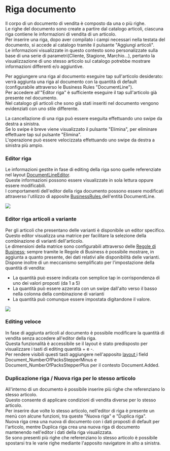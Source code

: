 # Riga documento

Il corpo di un documento di vendita è composto da una o più righe.\
Le righe del documento sono create a partire dal catalogo articoli, ciascuna riga contiene le informazioni di vendita di un articolo.\
Per inserire una riga, dopo aver compilato i campi necessari nella testata del documento, si accede al catalogo tramite il pulsante "Aggiungi articoli".\
Le informazioni visualizzate in questo contesto sono personalizzate sulla base di una serie di parametri(Cliente, Stagione, Marchio...), pertanto la visualizzazione di uno stesso articolo sul catalogo potrebbe mostrare informazioni differenti e/o aggiuntive.

Per aggiungere una riga al documento eseguire tap sull'articolo desiderato: verrà aggiunta una riga al documento con la quantità di default (configurabile attraverso le Business Rules "DocumentLine").\
Per accedere all'"Editor riga" è sufficiente eseguire il tap sull'articolo già presente nel documento.\
Nel catalogo gli articoli che sono già stati inseriti nel documento vengono evidenziati con uno stile differente.

La cancellazione di una riga può essere eseguita effettuando uno swipe da destra a sinistra. \
Se lo swipe è breve viene visualizzato il pulsante "Elimina", per eliminare effettuare tap sul pulsante "Elimina".\
L'operazione può essere velocizzata effettuando uno swipe da destra a sinistra più ampio.

### Editor riga

Le informazioni gestite in fase di editing della riga sono quelle referenziate nel layout [DocumentLineEditor](../../interfaccia-utente/sfa/layout/list/documentlineeditorcontext.md).\
Queste informazioni possono essere visualizzate in sola lettura oppure essere modificabili.\
I comportamenti dell'editor della riga documento possono essere modificati attraverso l'utilizzo di apposite [BusinessRules ](../../impostazioni/business-rules/)dell'entità DocumentLine.

![](../../.gitbook/assets/simulator-screen-shot-ipad-6th-generation-2019-08-07-at-14.42.03\_framed.png)

### Editor riga articoli a variante

Per gli articoli che presentano delle varianti è disponibile un editor specifico.\
Questo editor visualizza una matrice per facilitare la selezione della combinazione di varianti dell'articolo.\
Le dimensioni della matrice sono configurabili attraverso delle [Regole di Business](../../impostazioni/business-rules/); sempre tramite le Regole di Business è possibile mostrare, in aggiunta a quanto presente, dei dati relativi alle disponibilità delle varianti.\
Dispone inoltre di un meccanismo semplificato per l'impostazione della quantità di vendita:

* La quantità può essere indicata con semplice tap in corrispondenza di uno dei valori proposti (da 1 a 5)
* La quantità può essere azzerata con un swipe dall'alto verso il basso nella colonna della combinazione di varianti
* La quantità può comunque essere impostata digitandone il valore.&#x20;

![](../../.gitbook/assets/simulator-screen-shot-ipad-6th-generation-2019-08-07-at-18.01.24\_framed.png)

### Editing veloce

In fase di aggiunta articoli al documento è possibile modificare la quantità di vendita senza accedere all'editor della riga.\
Questa funzionalità è accessibile se il layout è stato predisposto per visualizzare i tasti di editing quantità + e -.\
Per rendere visibili questi tasti aggiungere nell'apposito [layout ](../../interfaccia-utente/sfa/layout/list/itemssearchcontext.md)i field Document\_NumberOfPacksStepperMinus e Document\_NumberOfPacksStepperPlus per il contesto Document.Added.&#x20;

### Duplicazione riga / Nuova riga per lo stesso articolo

All'interno di un documento è possibile inserire più righe che referenziano lo stesso articolo.\
Questo consente di applicare condizioni di vendita diverse per lo stesso articolo.\
Per inserire due volte lo stesso articolo, nell'editor di riga è presente un menù con alcune funzioni, tra queste "Nuova riga" e "Duplica riga".\
Nuova riga crea una nuova di documento con i dati proposti di default per l'articolo, mentre Duplica riga crea una nuova riga di documento mantenendo nell'editor i dati della riga visualizzata.\
Se sono presenti più righe che referenziano lo stesso articolo è possibile spostarsi tra le varie righe mediante l'apposito navigatore in alto a sinistra.
